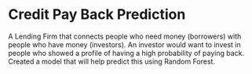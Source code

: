 # Credit Pay Back Prediction
A Lending Firm that connects people who need money (borrowers) with people who have money (investors). An investor would want to invest in people who showed a profile of having a high probability of paying back. Created a model that will help predict this using Random Forest.
